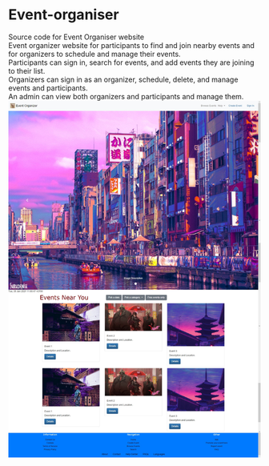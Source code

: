 # Event-organiser
Source code for Event Organiser website
<br>
Event organizer website for participants to find and join nearby events and for organizers to schedule and manage their events.
<br>
Participants can sign in, search for events, and add events they are joining to their list.
<br>
Organizers can sign in as an organizer, schedule, delete, and manage events and participants. 
<br>
An admin can view both organizers and participants and manage them. 
<br>
![website](https://github.com/WilliamPoch/Event-organiser/blob/master/aoqI7RLNHz.jpg)

